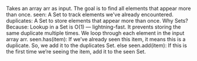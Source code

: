 Takes an array arr as input.
The goal is to find all elements that appear more than once.
seen: A Set to track elements we've already encountered.
duplicates: A Set to store elements that appear more than once.
Why Sets? Because:
Lookup in a Set is O(1) — lightning-fast.
It prevents storing the same duplicate multiple times.
We loop through each element in the input array arr.
seen.has(item):
If we’ve already seen this item, it means this is a duplicate.
So, we add it to the duplicates Set.
else seen.add(item):
If this is the first time we’re seeing the item, add it to the seen Set.
